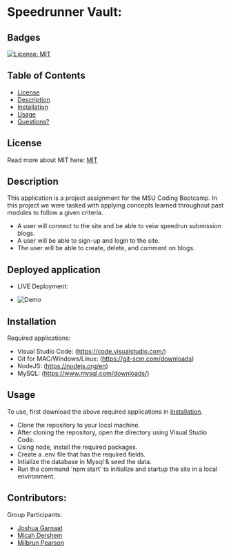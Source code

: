 # Speedrunner Vault:

## Badges

[![License: MIT](https://img.shields.io/badge/License-MIT-yellow.svg)](https://opensource.org/licenses/MIT)

## Table of Contents

- [License](#license)
- [Description](#description)
- [Installation](#installation)
- [Usage](#usage)
- [Questions?](#questions)

## License

Read more about MIT here:
[MIT](https://opensource.org/licenses/MIT)

## Description

This application is a project assignment for the MSU Coding Bootcamp.
In this project we were tasked with applying concepts learned throughout past modules to follow a given criteria.

* A user will connect to the site and be able to veiw speedrun submission blogs.
* A user will be able to sign-up and login to the site.
* The user will be able to create, delete, and comment on blogs.


## Deployed application
- LIVE Deployment: 

- ![Demo](https://github.com/Jgarnaat/Group-project-2/assets/139593153/6ccf86f7-9112-4ca3-a288-7ccd96c18b2e)

## Installation

Required applications:
- Visual Studio Code: (https://code.visualstudio.com/)
- Git for MAC/Windows/Linux: (https://git-scm.com/downloads)
- NodeJS: (https://nodejs.org/en)
- MySQL: (https://www.mysql.com/downloads/)

## Usage

To use, first download the above required applications in [Installation](#installation).

- Clone the repository to your local machine.
- After cloning the repository, open the directory using Visual Studio Code.
- Using node, install the required packages.
- Create a .env file that has the required fields.
- Intialize the database in Mysql & seed the data.
- Run the command 'npm start' to initialize and startup the site in a local environment.

## Contributors:

Group Participants:     
- [Joshua Garnaat](https://github.com/Jgarnaat)
- [Micah Dershem](https://github.com/G303K)
- [Milbrun Pearson](https://github.com/mpearson1299)
